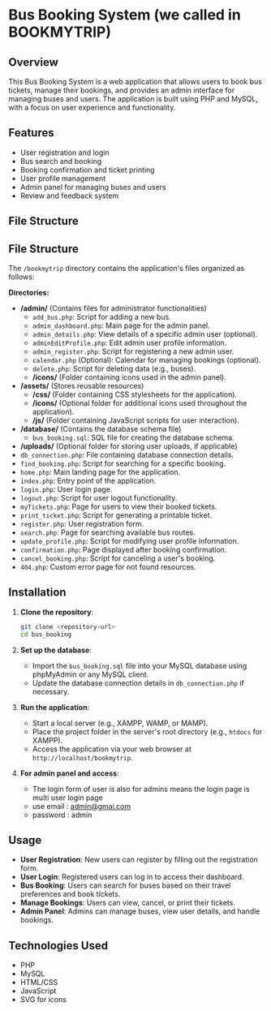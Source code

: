 # Bus Booking System (we called in BOOKMYTRIP)

## Overview
This Bus Booking System is a web application that allows users to book bus tickets, manage their bookings, and provides an admin interface for managing buses and users. The application is built using PHP and MySQL, with a focus on user experience and functionality.

## Features
- User registration and login
- Bus search and booking
- Booking confirmation and ticket printing
- User profile management
- Admin panel for managing buses and users
- Review and feedback system

## File Structure

## File Structure

The `/bookmytrip` directory contains the application's files organized as follows:

**Directories:**

* **/admin/** (Contains files for administrator functionalities)
    * `add_bus.php`: Script for adding a new bus.
    * `admin_dashboard.php`: Main page for the admin panel.
    * `admin_details.php`: View details of a specific admin user (optional).
    * `adminEditProfile.php`: Edit admin user profile information.
    * `admin_register.php`: Script for registering a new admin user.
    * `calendar.php` (Optional): Calendar for managing bookings (optional).
    * `delete.php`: Script for deleting data (e.g., buses).
    * **/icons/** (Folder containing icons used in the admin panel).
* **/assets/** (Stores reusable resources)
    * **/css/** (Folder containing CSS stylesheets for the application).
    * **/icons/** (Optional folder for additional icons used throughout the application).
    * **/js/** (Folder containing JavaScript scripts for user interaction).
* **/database/** (Contains the database schema file)
    * `bus_booking.sql`: SQL file for creating the database schema.
* **/uploads/** (Optional folder for storing user uploads, if applicable)
* `db_connection.php`: File containing database connection details.
* `find_booking.php`: Script for searching for a specific booking.
* `home.php`: Main landing page for the application.
* `index.php`: Entry point of the application.
* `login.php`: User login page.
* `logout.php`: Script for user logout functionality.
* `myTickets.php`: Page for users to view their booked tickets.
* `print_ticket.php`: Script for generating a printable ticket.
* `register.php`: User registration form.
* `search.php`: Page for searching available bus routes.
* `update_profile.php`: Script for modifying user profile information.
* `confirmation.php`: Page displayed after booking confirmation.
* `cancel_booking.php`: Script for canceling a user's booking.
* `404.php`: Custom error page for not found resources.


## Installation
1. **Clone the repository**:
   ```bash
   git clone <repository-url>
   cd bus_booking
   ```

2. **Set up the database**:
   - Import the `bus_booking.sql` file into your MySQL database using phpMyAdmin or any MySQL client.
   - Update the database connection details in `db_connection.php` if necessary.

3. **Run the application**:
   - Start a local server (e.g., XAMPP, WAMP, or MAMP).
   - Place the project folder in the server's root directory (e.g., `htdocs` for XAMPP).
   - Access the application via your web browser at `http://localhost/bookmytrip`.

4. **For admin panel and access**:
    - The login form of user is also for admins means the login page is multi user login page
    - use email : admin@gmai.com
    - password : admin

## Usage
- **User Registration**: New users can register by filling out the registration form.
- **User Login**: Registered users can log in to access their dashboard.
- **Bus Booking**: Users can search for buses based on their travel preferences and book tickets.
- **Manage Bookings**: Users can view, cancel, or print their tickets.
- **Admin Panel**: Admins can manage buses, view user details, and handle bookings.

## Technologies Used
- PHP
- MySQL
- HTML/CSS
- JavaScript
- SVG for icons
